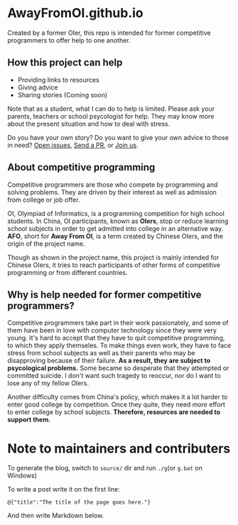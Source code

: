 # AwayFromOI.github.io
Created by a former OIer, this repo is intended for former competitive programmers to offer help to one another.
## How this project can help
- Providing links to resources
- Giving advice
- Sharing stories (Coming soon)

Note that as a student, what I can do to help is limited. Please ask your parents, teachers
or school psycologist for help. They may know more about the present situation and how to
deal with stress.

Do you have your own story? Do you want to give your own advice to those in need? [Open issues](https://github.com/awayfromoi/awayfromoi.github.io/issues), [Send a PR](https://github.com/awayfromoi/awayfromoi.github.io/pulls), or [Join us](https://github.com/awayfromoi).
## About competitive programming
Competitive programmers are those who compete by programming and solving problems. They are driven by their interest
as well as admission from college or job offer.

OI, Olympiad of Informatics, is a programming competition for high school students. In China, OI participants, known
as **OIers**, stop or reduce learning school subjects in order to get admitted into college in an alternative way.
**AFO**, short for **Away From OI**, is a term created by Chinese OIers, and the origin of the project name.

Though as shown in the project name, this project is mainly intended for Chinese OIers, it tries to reach participants
of other forms of competitive programming or from different countries.
## Why is help needed for former competitive programmers?
Competitive programmers take part in their work passionately, and some of them have been in love with computer technology since they
were very young. It's hard to accept that they have to quit competitive programming, to which they apply themseles.
To make things even work, they have to face stress from school subjects as well as their parents who may be disapproving because of
their failure. **As a result, they are subject to psycological problems.** Some became so desperate that they attempted or committed
suicide. I don't want such tragedy to reoccur, nor do I want to lose any of my fellow OIers.

Another difficulty comes from China's policy, which makes it a lot harder to enter good college by competition. Once they quite,
they need _more_ effort to enter college by school subjects. **Therefore, resources are needed to support them.**
# Note to maintainers and contributers
To generate the blog, switch to `source/` dir and run `./g`(or `g.bat` on Windows)

To write a post write it on the first line:
```
@{"title":"The title of the page goes here."}
```
And then write Markdown below.
